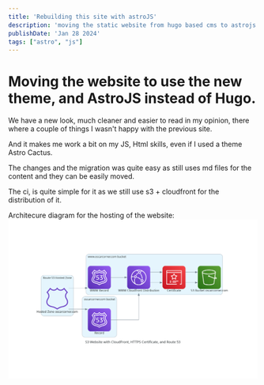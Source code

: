 ```yaml
---
title: 'Rebuilding this site with astroJS'
description: 'moving the static website from hugo based cms to astrojs'
publishDate: 'Jan 28 2024'
tags: ["astro", "js"]
---
```


# Moving the website to use the new theme, and AstroJS instead of Hugo.

We have a new look, much cleaner and easier to read in my opinion, there where a couple of things I wasn't happy with the previous site.

And it makes me work a bit on my JS, Html skills, even if I used a theme Astro Cactus.

The changes and the migration was quite easy as still uses md files for the content and they can be easily moved.

The ci, is quite simple for it as we still use s3 + cloudfront for the distribution of it.

Architecure diagram for the hosting of the website:
 ![diagram](../../assets/s3diagram.png)
